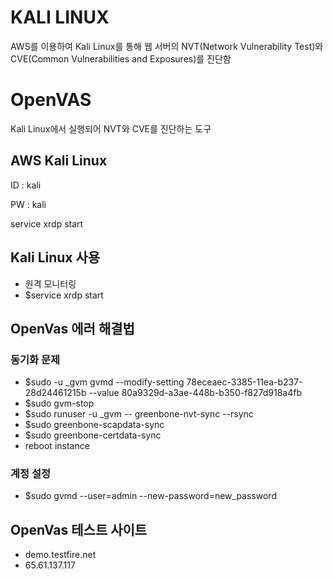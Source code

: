 # KALI LINUX

AWS를 이용하여 Kali Linux를 통해 웹 서버의 NVT(Network Vulnerability Test)와 CVE(Common Vulnerabilities and Exposures)를 진단함


# OpenVAS

Kali Linux에서 실행되어 NVT와 CVE를 진단하는 도구


## AWS Kali Linux

ID : kali

PW : kali


service xrdp start

## Kali Linux 사용
- 원격 모니터링 
- $service xrdp start

## OpenVas 에러 해결법
### 동기화 문제
- $sudo -u _gvm gvmd --modify-setting 78eceaec-3385-11ea-b237-28d24461215b --value 80a9329d-a3ae-448b-b350-f827d918a4fb
- $sudo gvm-stop
- $sudo runuser -u _gvm -- greenbone-nvt-sync --rsync
- $sudo greenbone-scapdata-sync 
- $sudo greenbone-certdata-sync
- reboot instance

### 계정 설정
- $sudo gvmd --user=admin --new-password=new_password


## OpenVas 테스트 사이트
- demo.testfire.net
- 65.61.137.117
